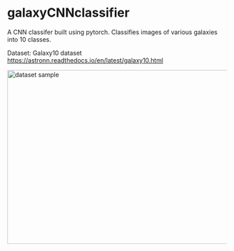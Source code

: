 # galaxyCNNclassifier 

A CNN classifer built using pytorch. Classifies images of various galaxies into 10 classes.

Dataset: Galaxy10 dataset <a href>https://astronn.readthedocs.io/en/latest/galaxy10.html</href>

<img src="https://astronn.readthedocs.io/en/latest/_images/galaxy10_example.png" alt="dataset sample" width="600" height="400">